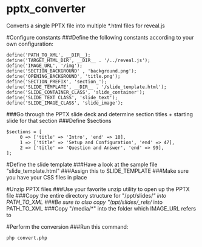 # pptx_converter
Converts a single PPTX file into multiple *.html files for reveal.js

#Configure constants
###Define the following constants according to your own configuration:
```
define('PATH_TO_XML', __DIR__);
define('TARGET_HTML_DIR', __DIR__ . '/../reveal.js');
define('IMAGE_URL', '/img');
define('SECTION_BACKGROUND' , 'background.png');
define('OPENING_BACKGROUND', 'title.png');
define('SECTION_PREFIX', 'section_');
define('SLIDE_TEMPLATE', __DIR__ . '/slide_template.html');
define('SLIDE_CONTAINER_CLASS', 'slide_container');
define('SLIDE_TEXT_CLASS', 'slide_text');
define('SLIDE_IMAGE_CLASS', 'slide_image');
```
###Go through the PPTX slide deck and determine section titles + starting slide for that section
###Define $sections
```
$sections = [
	 0 => ['title' => 'Intro', 'end' => 10],
	 1 => ['title' => 'Setup and Configuration', 'end' => 47],
	 2 => ['title' => 'Question and Answer', 'end' => 99],
];
```
#Define the slide template
###Have a look at the sample file "slide_template.html"
###Assign this to SLIDE_TEMPLATE
###Make sure you have your CSS files in place

#Unzip PPTX files
###Use your favorite unzip utility to open up the PPTX file
###Copy the entire directory structure for "/ppt/slides/*" into PATH_TO_XML
###Be sure to also copy "/ppt/slides/_rels/* into PATH_TO_XML
###Copy "/media/*" into the folder which IMAGE_URL refers to

#Perform the conversion
###Run this command:
```
php convert.php
```
